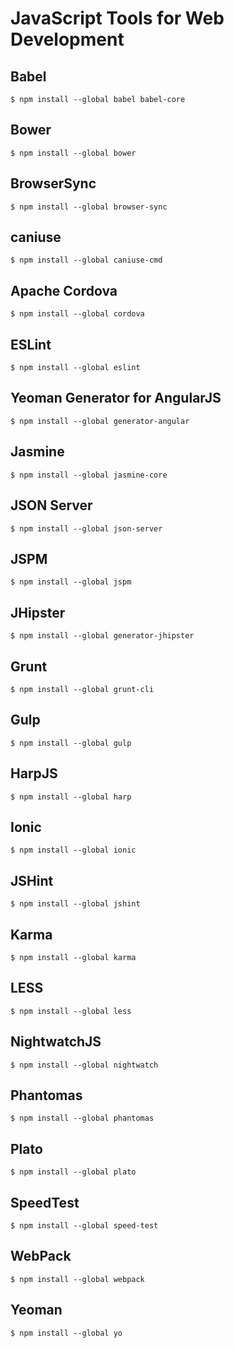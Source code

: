 # JavaScript Tools for Web Development

## Babel
````$ npm install --global babel babel-core````

## Bower
````$ npm install --global bower````

## BrowserSync
````$ npm install --global browser-sync````

## caniuse
````$ npm install --global caniuse-cmd````

## Apache Cordova
````$ npm install --global cordova````

## ESLint
````$ npm install --global eslint````

## Yeoman Generator for AngularJS
````$ npm install --global generator-angular````

## Jasmine
````$ npm install --global jasmine-core````

## JSON Server
````$ npm install --global json-server````

## JSPM
````$ npm install --global jspm````

## JHipster
````$ npm install --global generator-jhipster````

## Grunt
````$ npm install --global grunt-cli````

## Gulp
````$ npm install --global gulp````

## HarpJS
````$ npm install --global harp````

## Ionic
````$ npm install --global ionic````

## JSHint
````$ npm install --global jshint````

## Karma
````$ npm install --global karma````

## LESS
````$ npm install --global less````

## NightwatchJS
````$ npm install --global nightwatch````

## Phantomas
````$ npm install --global phantomas````

## Plato 
````$ npm install --global plato````

## SpeedTest
````$ npm install --global speed-test````

## WebPack
````$ npm install --global webpack````

## Yeoman
````$ npm install --global yo````
